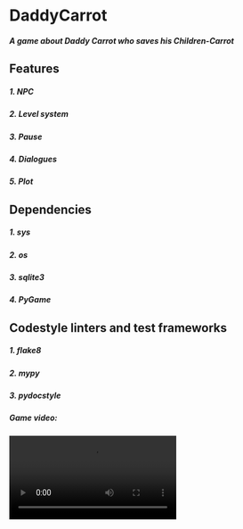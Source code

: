 # DaddyCarrot
##### A game about Daddy Carrot who saves his Children-Carrot
## Features
##### 1. NPС
##### 2. Level system
##### 3. Pause
##### 4. Dialogues
##### 5. Plot
## Dependencies 
##### 1. sys
##### 2. os
##### 3. sqlite3
##### 4. PyGame
## Codestyle linters and test frameworks
##### 1. flake8
##### 2. mypy
##### 3. pydocstyle
##### Game video:
![VIDEO](https://github.com/Sanya787/DaddyCarrot/blob/main/video.mov)
